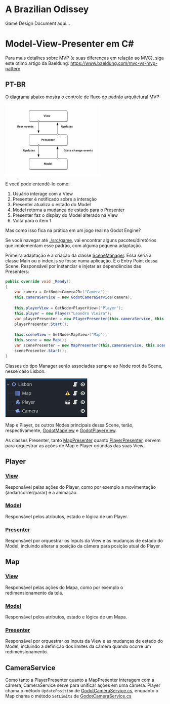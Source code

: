 # A Brazilian Odissey

Game Design Document aqui...

# Model-View-Presenter em C#

Para mais detalhes sobre MVP (e suas diferenças em relação ao MVC), siga este ótimo artigo da Baeldung: https://www.baeldung.com/mvc-vs-mvp-pattern

## PT-BR

O diagrama abaixo mostra o controle de fluxo do padrão arquitetural MVP:

![MVP](./images/mvp-300x227-1.webp)

E você pode entendê-lo como:

1. Usuário interage com a View
2. Presenter é notificado sobre a interação
3. Presenter atualiza o estado do Model
4. Model retorna a mudança de estado para o Presenter
5. Presenter faz o display do Model alterado na View
6. Volta para o item 1

Mas como isso fica na prática em um jogo real na Godot Engine?

Se você navegar até [./src/game](./src/game), vai encontrar alguns pacotes/diretórios que implementam esse padrão, com alguma pequena adaptação.

Primeira adaptação é a criação da classe [SceneManager](./src/game/manager/SceneManager.cs). Essa seria a classe Main ou o index.js se fosse numa aplicação. É o Entry Point dessa Scene. Responsável por instanciar e injetar as dependências das Presenters:

```csharp
public override void _Ready()
{
    var camera = GetNode<Camera2D>("Camera");
    this.cameraService = new GodotCameraService(camera);

    this.playerView = GetNode<PlayerView>("Player");
    this.player = new Player("Leandro Vieira");
    var playerPresenter = new PlayerPresenter(this.cameraService, this.player, this.playerView);
    playerPresenter.Start();
    
    this.sceneView = GetNode<MapView>("Map");
    this.scene = new Map();
    var scenePresenter = new MapPresenter(this.cameraService, this.scene, this.sceneView);
    scenePresenter.Start();
}
```

Classes do tipo Manager serão associadas sempre ao Node root da Scene, nesse caso Lisbon:

![Scene](./images/scene.png)

Map e Player, os outros Nodes principais dessa Scene, terão, respectivamente, [GodotMapView](./src/game/view/GodotMapView.cs) e [GodotPlayerView](./src/game/view/GodotPlayerView.cs).

As classes Presenter, tanto [MapPresenter](./src/game/presenter/MapPresenter.cs) quanto [PlayerPresenter](./src/game/presenter/PlayerPresenter.cs), servem para orquestrar as ações de Map e Player oriundas das suas View.

## Player

### [View](./src/game/view/GodotPlayerView.cs)

Responsável pelas ações do Player, como por exemplo a movimentação (andar/correr/parar) e a animação.

### [Model](./src/game/model/Player.cs)

Responsável pelos atributos, estado e lógica de um Player.

### [Presenter](./src/game/presenter/PlayerPresenter.cs)

Responsável por orquestrar os Inputs da View e as mudanças de estado do Model, incluindo alterar a posição da câmera para posição atual do Player.

## Map

### [View](./src/game/view/GodotMapView.cs)

Responsável pelas ações do Mapa, como por exemplo o redimensionamento da tela.

### [Model](./src/game/model/Map.cs)

Responsável pelos atributos, estado e lógica de um Mapa.

### [Presenter](./src/game/presenter/MapPresenter.cs)

Responsável por orquestrar os Inputs da View e as mudanças de estado do Model, incluindo a definição dos limites da câmera quando ocorre um redimensionamento.

## CameraService

Como tanto a PlayerPresenter quanto a MapPresenter interagem com a câmera, CameraService serve para unificar ações em uma câmera. Player chama o método `UpdatePosition` de [GodotCameraService.cs](./src/game/service/GodotCameraService.cs), enquanto o Map chama o método `SetLimits` de [GodotCameraService.cs](./src/game/service/GodotCameraService.cs)
